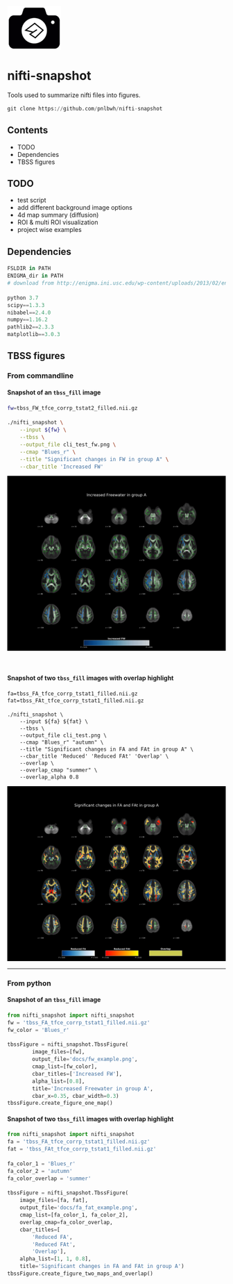 ![icon](docs/icon_resize.png) 

# nifti-snapshot

Tools used to summarize nifti files into figures.

```py
git clone https://github.com/pnlbwh/nifti-snapshot
```


## Contents

- TODO
- Dependencies
- TBSS figures


## TODO

- test script
- add different background image options
- 4d map summary (diffusion)
- ROI & multi ROI visualization
- project wise examples


## Dependencies

```py
FSLDIR in PATH
ENIGMA_dir in PATH 
# download from http://enigma.ini.usc.edu/wp-content/uploads/2013/02/enigmaDTI.zip

python 3.7
scipy==1.3.3
nibabel==2.4.0
numpy==1.16.2
pathlib2==2.3.3
matplotlib==3.0.3
```


## TBSS figures

### From commandline

#### Snapshot of an `tbss_fill` image
```sh
fw=tbss_FW_tfce_corrp_tstat2_filled.nii.gz

./nifti_snapshot \
    --input ${fw} \
    --tbss \
    --output_file cli_test_fw.png \
    --cmap "Blues_r" \
    --title "Significant changes in FW in group A" \
    --cbar_title 'Increased FW' 
```

![output](docs/fw_example.png)


<br>

#### Snapshot of two `tbss_fill` images with overlap highlight

```shell
fa=tbss_FA_tfce_corrp_tstat1_filled.nii.gz
fat=tbss_FAt_tfce_corrp_tstat1_filled.nii.gz

./nifti_snapshot \
    --input ${fa} ${fat} \
    --tbss \
    --output_file cli_test.png \
    --cmap "Blues_r" "autumn" \
    --title "Significant changes in FA and FAt in group A" \
    --cbar_title 'Reduced' 'Reduced FAt' 'Overlap' \
    --overlap \
    --overlap_cmap "summer" \
    --overlap_alpha 0.8
```

![output](docs/fa_fat_example.png)



---


### From python

#### Snapshot of an `tbss_fill` image

```py
from nifti_snapshot import nifti_snapshot
fw = 'tbss_FA_tfce_corrp_tstat1_filled.nii.gz'
fw_color = 'Blues_r'

tbssFigure = nifti_snapshot.TbssFigure(
        image_files=[fw],
        output_file='docs/fw_example.png',
        cmap_list=[fw_color],
        cbar_titles=['Increased FW'],
        alpha_list=[0.8],
        title='Increased Freewater in group A',
        cbar_x=0.35, cbar_width=0.3)
tbssFigure.create_figure_one_map()
```

#### Snapshot of two `tbss_fill` images with overlap highlight

```py
from nifti_snapshot import nifti_snapshot
fa = 'tbss_FA_tfce_corrp_tstat1_filled.nii.gz'
fat = 'tbss_FAt_tfce_corrp_tstat1_filled.nii.gz'

fa_color_1 = 'Blues_r'
fa_color_2 = 'autumn'
fa_color_overlap = 'summer'

tbssFigure = nifti_snapshot.TbssFigure(
    image_files=[fa, fat],
    output_file='docs/fa_fat_example.png',
    cmap_list=[fa_color_1, fa_color_2],
    overlap_cmap=fa_color_overlap,
    cbar_titles=[
        'Reduced FA',
        'Reduced FAt',
        'Overlap'],
    alpha_list=[1, 1, 0.8],
    title='Significant changes in FA and FAt in group A')
tbssFigure.create_figure_two_maps_and_overlap()
```
